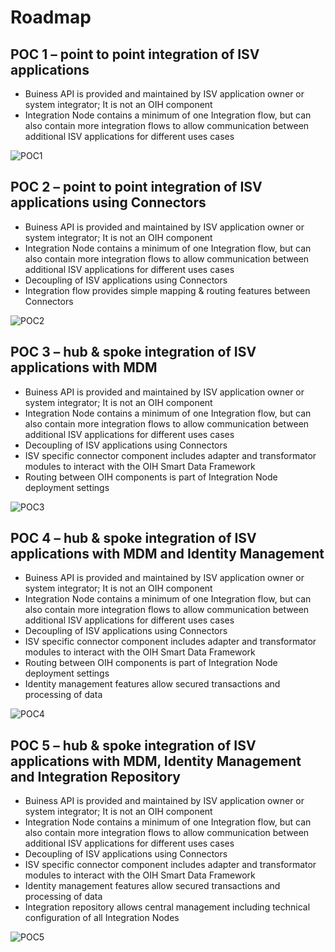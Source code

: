 # Roadmap

## POC 1 – point to point integration of ISV applications

- Buiness API is provided and maintained by ISV application owner or system integrator; It is not an OIH component
- Integration Node contains a minimum of one Integration flow, but can also contain more integration flows to allow communication
between additional ISV applications for different uses cases

![POC1](https://github.com/openintegrationhub/Architecture/blob/roadmap/Roadmap/Assets/POC1PointToPoint.PNG)

## POC 2 – point to point integration of ISV applications using Connectors

- Buiness API is provided and maintained by ISV application owner or system integrator; It is not an OIH component
- Integration Node contains a minimum of one Integration flow, but can also contain more integration flows to allow communication
between additional ISV applications for different uses cases
- Decoupling of ISV applications using Connectors
- Integration flow provides simple mapping & routing features between Connectors

![POC2](https://github.com/openintegrationhub/Architecture/blob/roadmap/Roadmap/Assets/POC2PointToPointUsingConnectors.PNG)

## POC 3 – hub & spoke integration of ISV applications with MDM

- Buiness API is provided and maintained by ISV application owner or system integrator; It is not an OIH component
- Integration Node contains a minimum of one Integration flow, but can also contain more integration flows to allow communication
between additional ISV applications for different uses cases
- Decoupling of ISV applications using Connectors
- ISV specific connector component includes adapter and transformator modules to interact with the OIH Smart Data Framework
- Routing between OIH components is part of Integration Node deployment settings

![POC3](https://github.com/openintegrationhub/Architecture/blob/roadmap/Roadmap/Assets/POC3HubAndSpokeIntegrationWithMdm.PNG)

## POC 4 – hub & spoke integration of ISV applications with MDM and Identity Management

- Buiness API is provided and maintained by ISV application owner or system integrator; It is not an OIH component
- Integration Node contains a minimum of one Integration flow, but can also contain more integration flows to allow communication
between additional ISV applications for different uses cases
- Decoupling of ISV applications using Connectors
- ISV specific connector component includes adapter and transformator modules to interact with the OIH Smart Data Framework
- Routing between OIH components is part of Integration Node deployment settings
- Identity management features allow secured transactions and processing of data

![POC4](https://github.com/openintegrationhub/Architecture/blob/roadmap/Roadmap/Assets/POC4HubAndSpokeWithMdmAndIdentityManagement.PNG)

## POC 5 – hub & spoke integration of ISV applications with MDM, Identity Management and Integration Repository

- Buiness API is provided and maintained by ISV application owner or system integrator; It is not an OIH component
- Integration Node contains a minimum of one Integration flow, but can also contain more integration flows to allow communication
between additional ISV applications for different uses cases
- Decoupling of ISV applications using Connectors
- ISV specific connector component includes adapter and transformator modules to interact with the OIH Smart Data Framework
- Identity management features allow secured transactions and processing of data
- Integration repository allows central management including technical configuration of all Integration Nodes

![POC5](https://github.com/openintegrationhub/Architecture/blob/roadmap/Roadmap/Assets/POC5HubAndSpokeWithMdmIdentityManagementAndIntegrationRepository.PNG)
